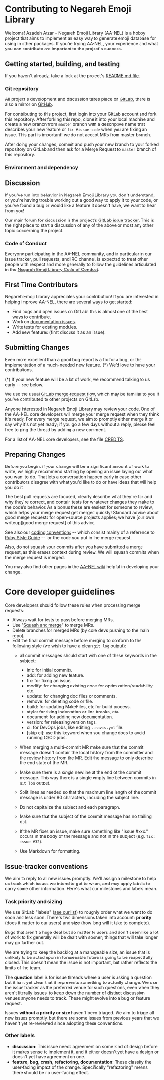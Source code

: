# Contributing to Negareh Emoji Library

Welcome! Azadeh Afzar - Negareh Emoji Library (AA-NEL) is a hobby project that
aims to implement an easy way to generate emoji database for using in other packages.
If you're trying AA-NEL, your experience and what you can contribute are important to
the project's success.


## Getting started, building, and testing

If you haven't already, take a look at the project's [README.md file](README.md).

### Git repository 

All project's development and discussion takes place on  [GitLab][gitlab repo],
there is also a mirror on [GitHub][github repo].

For contributing to this project, first login into your GitLab account and fork this
repository. After forking this repo, clone it into your local machine and create a 
new branch from `master` branch with a descriptive name that describes your new feature
or `fix #issue-code` when you are fixing an issue. This part is important!
we do not accept MRs from master branch.

After doing your changes, commit and push your new branch to your forked repository on
GitLab and then ask for a Merge Request to `master` branch of this repository.

### Environment and dependency


[gitlab repo]: https://gitlab.com/Azadeh-Afzar/Web-Development/Negareh-Emoji-Library
[github repo]: https://github.com/azadeh-afzar/Negareh-Emoji-Library

## Discussion

If you've run into behavior in Negareh Emoji Library you don't understand,
or you're having trouble working out a good way to apply it to your code, or
you've found a bug or would like a feature it doesn't have, we want to hear from you!

Our main forum for discussion is the project's [GitLab issue tracker][gitlab issue].
This is the right place to start a discussion of any of the above or most any other
topic concerning the project.

### Code of Conduct

Everyone participating in the AA-NEL community, and in particular
in our issue tracker, pull requests, and IRC channel, is expected to treat
other people with respect and more generally to follow the guidelines
articulated in the [Negareh Emoji Library Code of Conduct](CODE_OF_CONDUCT.md).

[gitlab issue]: https://gitlab.com/Azadeh-Afzar/Web-Development/Negareh-Emoji-Library/issues

## First Time Contributors

Negareh Emoji Library appreciates your contribution! If you are interested in 
helping improve AA-NEL, there are several ways to get started:

* Find bugs and open issues on GitLab! this is almost one of the best ways to contribute.
* Work on [documentation issues][project documentation].
* Write tests for existing modules.
* Add new features (first discuss it as an issue).

[project documentation]: https://gitlab.com/Azadeh-Afzar/Web-Development/Negareh-Emoji-Library/labels/documentation

## Submitting Changes

Even more excellent than a good bug report is a fix for a bug, or the
implementation of a much-needed new feature. (*)  We'd love to have
your contributions.

(*) If your new feature will be a lot of work, we recommend talking to
    us early -- see below.

We use the usual [GitLab merge-request flow][gitlab flow],
which may be familiar to you if you've contributed to other projects on GitLab.

Anyone interested in Negareh Emoji Library may review your code. 
One of the AA-NEL core developers will merge your 
merge request when they think it's ready.
For every merge request, we aim to promptly either merge it or say why
it's not yet ready; if you go a few days without a reply, please feel
free to ping the thread by adding a new comment.

For a list of AA-NEL core developers, see the file [CREDITS](CREDITS).

[gitlab flow]: https://docs.gitlab.com/ee/user/project/merge_requests

## Preparing Changes

Before you begin: if your change will be a significant amount of work
to write, we highly recommend starting by opening an issue laying out
what you want to do.  That lets a conversation happen early in case
other contributors disagree with what you'd like to do or have ideas
that will help you do it.

The best pull requests are focused, clearly describe what they're for
and why they're correct, and contain tests for whatever changes they
make to the code's behavior.  As a bonus these are easiest for someone
to review, which helps your merge request get merged quickly!  Standard
advice about good merge requests for open-source projects applies; we
have [our own writeup][good merge request]
of this advice.

See also our [coding conventions][code conventions] -- which consist mainly of a 
reference to [Ruby Style Guide][ruby style] -- for the code you
put in the merge request.

Also, do not squash your commits after you have submitted a merge request, as this
erases context during review. We will squash commits when the merge request is merged.

You may also find other pages in the [AA-NEL wiki][wiki]
helpful in developing your change.

[goode merge request]: https://gitlab.com/Azadeh-Afzar/Web-Development/Negareh-Emoji-Library/wikis/Good-Merge-Request
[code conventions]: https://gitlab.com/Azadeh-Afzar/Web-Development/Negareh-Emoji-Library/wikis/Code-Conventions
[wiki]: https://gitlab.com/Azadeh-Afzar/Web-Development/Negareh-Emoji-Library/wikis
[ruby style]: https://www.rubystyle.guide

# Core developer guidelines

Core developers should follow these rules when processing merge requests:

* Always wait for tests to pass before merging MRs.
* Use "[Squash and merge](https://gitlab.com/blog/2141-squash-your-commits)"
  to merge MRs.
* Delete branches for merged MRs (by core devs pushing to the main repo).
* Edit the final commit message before merging to conform to the following
  style (we wish to have a clean `git log` output):
  * all commit messages should start with one of these keywords in the subject:
    - init: for initial commits.
    - add: for adding new feature.
    - fix: for fixing an issue.
    - modify: for changing existing code for optimization/readability etc.
    - update: for changing doc files or comments.
    - remove: for deleting code or file.
    - build: for updating MakeFiles, etc for build process.
    - style: for fixing indentation or line breaks, etc.
    - document: for adding new documentation.
    - version: for releasing version tags.
    - ci: for DevOps jobs, like editing `.travis.yml` file.
    - [skip ci]: use this keyword when you change docs to avoid running CI/CD jobs.
  
  * When merging a multi-commit MR make sure that the commit message doesn't
    contain the local history from the committer and the review history from
    the MR. Edit the message to only describe the end state of the MR.
  * Make sure there is a *single* newline at the end of the commit message.
    This way there is a single empty line between commits in `git log`
    output.
  * Split lines as needed so that the maximum line length of the commit
    message is under 80 characters, including the subject line.
  * Do not capitalize the subject and each paragraph.
  * Make sure that the subject of the commit message has no trailing dot.
  * If the MR fixes an issue, make sure something like "issue #xxx." occurs
    in the body of the message and not in the subject (e.g. `fix: issue #32`).
  * Use Markdown for formatting.


## Issue-tracker conventions

We aim to reply to all new issues promptly.  We'll assign a milestone
to help us track which issues we intend to get to when, and may apply
labels to carry some other information.  Here's what our milestones
and labels mean.

### Task priority and sizing

We use GitLab "labels" ([see our list][labels])
to roughly order what we want to do soon and less soon.  There's two dimensions
taken into account: **priority** (does it matter to our users) and **size** (how
long will it take to complete).

Bugs that aren't a huge deal but do matter to users and don't seem
like a lot of work to fix generally will be dealt with sooner; things
that will take longer may go further out.

We are trying to keep the backlog at a manageable size, an issue that is
unlikely to be acted upon in foreseeable future is going to be
respectfully closed.  This doesn't mean the issue is not important, but
rather reflects the limits of the team.

The **question** label is for issue threads where a user is asking a
question but it isn't yet clear that it represents something to actually
change.  We use the issue tracker as the preferred venue for such
questions, even when they aren't literally issues, to keep down the
number of distinct discussion venues anyone needs to track.  These might
evolve into a bug or feature request.

Issues **without a priority or size** haven't been triaged.  We aim to
triage all new issues promptly, but there are some issues from previous
years that we haven't yet re-reviewed since adopting these conventions.

### Other labels

* **discussion**: This issue needs agreement on some kind of
  design before it makes sense to implement it, and it either doesn't
  yet have a design or doesn't yet have agreement on one.
* **feature**, **bug**, **crash**, **refactoring**, **documentation**:
  These classify the user-facing impact of the change.  Specifically
  "refactoring" means there should be no user-facing effect.
  
[labels]: https://gitlab.com/Azadeh-Afzar/Web-Development/Negareh-Emoji-Library/labels

